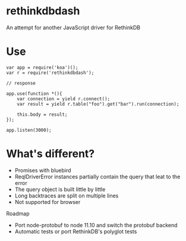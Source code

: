 rethinkdbdash
=============

An attempt for another JavaScript driver for RethinkDB

Use
=============

```
var app = require('koa')();
var r = require('rethinkdbdash');

// response

app.use(function *(){
    var connection = yield r.connect();
    var result = yield r.table("foo").get("bar").run(connection);

    this.body = result;
});

app.listen(3000);
```

What's different?
=============

- Promises with bluebird
- ReqlDriverError instances partially contain the query that leat to the error
- The query object is built little by little
- Long backtraces are split on multiple lines
- Not supported for browser


Roadmap
- Port node-protobuf to node 11.10 and switch the protobuf backend
- Automatic tests or port RethinkDB's polyglot tests
